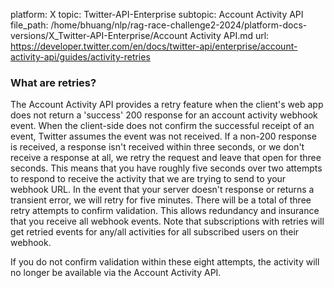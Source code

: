 platform: X
topic: Twitter-API-Enterprise
subtopic: Account Activity API
file_path: /home/bhuang/nlp/rag-race-challenge2-2024/platform-docs-versions/X_Twitter-API-Enterprise/Account Activity API.md
url: https://developer.twitter.com/en/docs/twitter-api/enterprise/account-activity-api/guides/activity-retries


### What are retries?

The Account Activity API provides a retry feature when the client's web app does not return a 'success' 200 response for an account activity webhook event. When the client-side does not confirm the successful receipt of an event, Twitter assumes the event was not received. If a non-200 response is received, a response isn't received within three seconds, or we don't receive a response at all, we retry the request and leave that open for three seconds. This means that you have roughly five seconds over two attempts to respond to receive the activity that we are trying to send to your webhook URL. In the event that your server doesn't response or returns a transient error, we will retry for five minutes. There will be a total of three retry attempts to confirm validation. This allows redundancy and insurance that you receive all webhook events. Note that subscriptions with retries will get retried events for any/all activities for all subscribed users on their webhook.

If you do not confirm validation within these eight attempts, the activity will no longer be available via the Account Activity API.